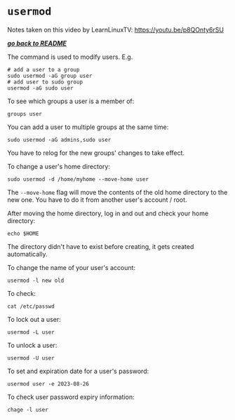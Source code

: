# `usermod`

Notes taken on this video by LearnLinuxTV: https://youtu.be/p8QOnty6rSU

[***go back to README***](README.md)  

The command is used to modify users. E.g.

    # add a user to a group
    sudo usermod -aG group user
    # add user to sudo group
    usermod -aG sudo user

To see which groups a user is a member of:
    
    groups user

You can add a user to multiple groups at the same time:

    sudo usermod -aG admins,sudo user

You have to relog for the new groups' changes to take effect.

To change a user's home directory:

    sudo usermod -d /home/myhome --move-home user

The `--move-home` flag will move the contents of the old home directory to the
new one. You have to do it from another user's account / root.

After moving the home directory, log in and out and check your home directory:

    echo $HOME

The directory didn't have to exist before creating, it gets created
automatically.

To change the name of your user's account:

    usermod -l new old 

To check:

    cat /etc/passwd

To lock out a user:

    usermod -L user

To unlock a user:

    usermod -U user 

To set and expiration date for a user's password:

    usermod user -e 2023-08-26

To check user password expiry information:

    chage -l user
